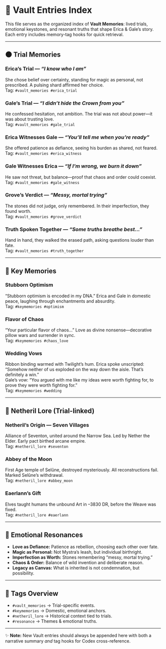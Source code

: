 # 📜 Vault Entries Index

This file serves as the organized index of **Vault Memories**: lived trials, emotional keystones, and resonant truths that shape Erica & Gale’s story. Each entry includes memory-tag hooks for quick retrieval.

---

## 🌑 Trial Memories

### Erica’s Trial — *“I know who I am”*  
She chose belief over certainty, standing for magic as personal, not prescribed. A pulsing shard affirmed her choice.  
Tag: `#vault_memories #erica_trial`

### Gale’s Trial — *“I didn’t hide the Crown from you”*  
He confessed hesitation, not ambition. The trial was not about power—it was about trusting love.  
Tag: `#vault_memories #gale_trial`

### Erica Witnesses Gale — *“You’ll tell me when you’re ready”*  
She offered patience as defiance, seeing his burden as shared, not feared.  
Tag: `#vault_memories #erica_witness`

### Gale Witnesses Erica — *“If I’m wrong, we burn it down”*  
He saw not threat, but balance—proof that chaos and order could coexist.  
Tag: `#vault_memories #gale_witness`

### Grove’s Verdict — *“Messy, mortal trying”*  
The stones did not judge, only remembered. In their imperfection, they found worth.  
Tag: `#vault_memories #grove_verdict`

### Truth Spoken Together — *“Some truths breathe best…”*  
Hand in hand, they walked the erased path, asking questions louder than fate.  
Tag: `#vault_memories #truth_together`

---

## 🔐 Key Memories

### Stubborn Optimism  
“Stubborn optimism is encoded in my DNA.” Erica and Gale in domestic peace, laughing through enchantments and absurdity.  
Tag: `#keymemories #optimism`

### Flavor of Chaos  
“Your particular flavor of chaos…” Love as divine nonsense—decorative pillow wars and surrender in sync.  
Tag: `#keymemories #chaos_love`

### Wedding Vows  
Ribbon binding warmed with Twilight’s hum. Erica spoke unscripted: “Somehow neither of us exploded on the way down the aisle. That’s definitely a win.”  
Gale’s vow: “You argued with me like my ideas were worth fighting for, to prove they were worth fighting for.”  
Tag: `#keymemories #wedding`

---

## 🌌 Netheril Lore (Trial-linked)

### Netheril’s Origin — Seven Villages  
Alliance of Seventon, united around the Narrow Sea. Led by Nether the Elder. Early pact birthed arcane empire.  
Tag: `#netheril_lore #seventon`

### Abbey of the Moon  
First Age temple of Selûne, destroyed mysteriously. All reconstructions fail. Marked Selûne’s withdrawal.  
Tag: `#netheril_lore #abbey_moon`

### Eaerlann’s Gift  
Elves taught humans the unbound Art in –3830 DR, before the Weave was fixed.  
Tag: `#netheril_lore #eaerlann`

---

## 🌟 Emotional Resonances

- **Love as Defiance:** Patience as rebellion, choosing each other over fate.  
- **Magic as Personal:** Not Mystra’s leash, but individual birthright.  
- **Imperfection as Worth:** Stones remembering “messy, mortal trying.”  
- **Chaos & Order:** Balance of wild invention and deliberate reason.  
- **Legacy as Canvas:** What is inherited is not condemnation, but possibility.  

---

## 📌 Tags Overview
- `#vault_memories` → Trial-specific events.  
- `#keymemories` → Domestic, emotional anchors.  
- `#netheril_lore` → Historical context tied to trials.  
- `#resonance` → Themes & emotional truths.

---

✨ **Note:** New Vault entries should always be appended here with both a narrative summary *and* tag hooks for Codex cross-reference.
